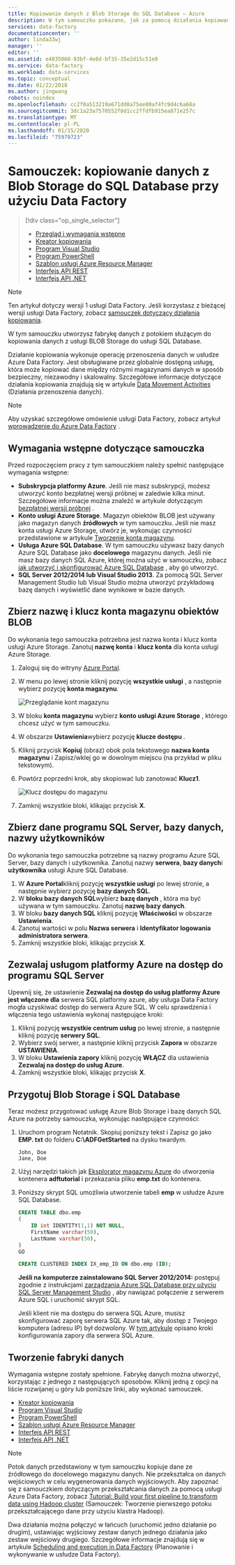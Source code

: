 ```yaml
---
title: Kopiowanie danych z Blob Storage do SQL Database — Azure
description: W tym samouczku pokazano, jak za pomocą działania kopiowania w potoku Azure Data Factory skopiować dane z usługi BLOB Storage do usługi SQL Database.
services: data-factory
documentationcenter: ''
author: linda33wj
manager: ''
editor: ''
ms.assetid: e4035060-93bf-4e8d-bf35-35e2d15c51e0
ms.service: data-factory
ms.workload: data-services
ms.topic: conceptual
ms.date: 01/22/2018
ms.author: jingwang
robots: noindex
ms.openlocfilehash: cc2f0a513219a671dd8a75ee00af4fc9d4c6a68a
ms.sourcegitcommit: 3dc1a23a7570552f0d1cc2ffdfb915ea871e257c
ms.translationtype: MT
ms.contentlocale: pl-PL
ms.lasthandoff: 01/15/2020
ms.locfileid: "75979723"
---
```

# <a name="tutorial-copy-data-from-blob-storage-to-sql-database-using-data-factory"></a>Samouczek: kopiowanie danych z Blob Storage do SQL Database przy użyciu Data Factory
> [!div class="op_single_selector"]
> * [Przegląd i wymagania wstępne](data-factory-copy-data-from-azure-blob-storage-to-sql-database.md)
> * [Kreator kopiowania](data-factory-copy-data-wizard-tutorial.md)
> * [Program Visual Studio](data-factory-copy-activity-tutorial-using-visual-studio.md)
> * [Program PowerShell](data-factory-copy-activity-tutorial-using-powershell.md)
> * [Szablon usługi Azure Resource Manager](data-factory-copy-activity-tutorial-using-azure-resource-manager-template.md)
> * [Interfejs API REST](data-factory-copy-activity-tutorial-using-rest-api.md)
> * [Interfejs API .NET](data-factory-copy-activity-tutorial-using-dotnet-api.md)

> [!NOTE]
> Ten artykuł dotyczy wersji 1 usługi Data Factory. Jeśli korzystasz z bieżącej wersji usługi Data Factory, zobacz [samouczek dotyczący działania kopiowania](../quickstart-create-data-factory-dot-net.md).

W tym samouczku utworzysz fabrykę danych z potokiem służącym do kopiowania danych z usługi BLOB Storage do usługi SQL Database.

Działanie kopiowania wykonuje operację przenoszenia danych w usłudze Azure Data Factory. Jest obsługiwane przez globalnie dostępną usługę, która może kopiować dane między różnymi magazynami danych w sposób bezpieczny, niezawodny i skalowalny. Szczegółowe informacje dotyczące działania kopiowania znajdują się w artykule [Data Movement Activities](data-factory-data-movement-activities.md) (Działania przenoszenia danych).  

> [!NOTE]
> Aby uzyskać szczegółowe omówienie usługi Data Factory, zobacz artykuł [wprowadzenie do Azure Data Factory](data-factory-introduction.md) .
>
>

## <a name="prerequisites-for-the-tutorial"></a>Wymagania wstępne dotyczące samouczka
Przed rozpoczęciem pracy z tym samouczkiem należy spełnić następujące wymagania wstępne:

* **Subskrypcja platformy Azure**.  Jeśli nie masz subskrypcji, możesz utworzyć konto bezpłatnej wersji próbnej w zaledwie kilka minut. Szczegółowe informacje można znaleźć w artykule dotyczącym [bezpłatnej wersji próbnej](https://azure.microsoft.com/pricing/free-trial/) .
* **Konto usługi Azure Storage**. Magazyn obiektów BLOB jest używany jako magazyn danych **źródłowych** w tym samouczku. Jeśli nie masz konta usługi Azure Storage, utwórz je, wykonując czynności przedstawione w artykule [Tworzenie konta magazynu](../../storage/common/storage-account-create.md).
* **Usługa Azure SQL Database**. W tym samouczku używasz bazy danych Azure SQL Database jako **docelowego** magazynu danych. Jeśli nie masz bazy danych SQL Azure, której można użyć w samouczku, zobacz [jak utworzyć i skonfigurować Azure SQL Database](../../sql-database/sql-database-get-started.md) , aby go utworzyć.
* **SQL Server 2012/2014 lub Visual Studio 2013**. Za pomocą SQL Server Management Studio lub Visual Studio można utworzyć przykładową bazę danych i wyświetlić dane wynikowe w bazie danych.  

## <a name="collect-blob-storage-account-name-and-key"></a>Zbierz nazwę i klucz konta magazynu obiektów BLOB
Do wykonania tego samouczka potrzebna jest nazwa konta i klucz konta usługi Azure Storage. Zanotuj **nazwę konta** i **klucz konta** dla konta usługi Azure Storage.

1. Zaloguj się do witryny [Azure Portal](https://portal.azure.com/).
2. W menu po lewej stronie kliknij pozycję **wszystkie usługi** , a następnie wybierz pozycję **konta magazynu**.

    ![Przeglądanie kont magazynu](media/data-factory-copy-data-from-azure-blob-storage-to-sql-database/browse-storage-accounts.png)
3. W bloku **konta magazynu** wybierz **konto usługi Azure Storage** , którego chcesz użyć w tym samouczku.
4. W obszarze **Ustawienia**wybierz pozycję **klucze dostępu** .
5. Kliknij przycisk **Kopiuj** (obraz) obok pola tekstowego **nazwa konta magazynu** i Zapisz/wklej go w dowolnym miejscu (na przykład w pliku tekstowym).
6. Powtórz poprzedni krok, aby skopiować lub zanotować **Klucz1**.

    ![Klucz dostępu do magazynu](media/data-factory-copy-data-from-azure-blob-storage-to-sql-database/storage-access-key.png)
7. Zamknij wszystkie bloki, klikając przycisk **X**.

## <a name="collect-sql-server-database-user-names"></a>Zbierz dane programu SQL Server, bazy danych, nazwy użytkowników
Do wykonania tego samouczka potrzebne są nazwy programu Azure SQL Server, bazy danych i użytkownika. Zanotuj nazwy **serwera**, **bazy danych**i **użytkownika** usługi Azure SQL Database.

1. W **Azure Portal**kliknij pozycję **wszystkie usługi** po lewej stronie, a następnie wybierz pozycję **bazy danych SQL**.
2. W **bloku bazy danych SQL**wybierz **bazę danych** , która ma być używana w tym samouczku. Zanotuj **nazwę bazy danych**.  
3. W bloku **bazy danych SQL** kliknij pozycję **Właściwości** w obszarze **Ustawienia**.
4. Zanotuj wartości w polu **Nazwa serwera** i **Identyfikator logowania administratora serwera**.
5. Zamknij wszystkie bloki, klikając przycisk **X**.

## <a name="allow-azure-services-to-access-sql-server"></a>Zezwalaj usługom platformy Azure na dostęp do programu SQL Server
Upewnij się, że ustawienie **Zezwalaj na dostęp do usług platformy Azure** **jest włączone dla** serwera SQL platformy azure, aby usługa Data Factory mogła uzyskiwać dostęp do serwera Azure SQL. W celu sprawdzenia i włączenia tego ustawienia wykonaj następujące kroki:

1. Kliknij pozycję **wszystkie centrum usług** po lewej stronie, a następnie kliknij pozycję **serwery SQL**.
2. Wybierz swój serwer, a następnie kliknij przycisk **Zapora** w obszarze **USTAWIENIA**.
3. W bloku **Ustawienia zapory** kliknij pozycję **WŁĄCZ** dla ustawienia **Zezwalaj na dostęp do usług Azure**.
4. Zamknij wszystkie bloki, klikając przycisk **X**.

## <a name="prepare-blob-storage-and-sql-database"></a>Przygotuj Blob Storage i SQL Database
Teraz możesz przygotować usługę Azure Blob Storage i bazę danych SQL Azure na potrzeby samouczka, wykonując następujące czynności:  

1. Uruchom program Notatnik. Skopiuj poniższy tekst i Zapisz go jako **EMP. txt** do folderu **C:\ADFGetStarted** na dysku twardym.

    ```
    John, Doe
    Jane, Doe
    ```
2. Użyj narzędzi takich jak [Eksplorator magazynu Azure](https://storageexplorer.com/) do utworzenia kontenera **adftutorial** i przekazania pliku **emp.txt** do kontenera.

3. Poniższy skrypt SQL umożliwia utworzenie tabeli **emp** w usłudze Azure SQL Database.  

    ```SQL
    CREATE TABLE dbo.emp
    (
        ID int IDENTITY(1,1) NOT NULL,
        FirstName varchar(50),
        LastName varchar(50),
    )
    GO

    CREATE CLUSTERED INDEX IX_emp_ID ON dbo.emp (ID);
    ```

    **Jeśli na komputerze zainstalowano SQL Server 2012/2014:** postępuj zgodnie z instrukcjami [zarządzania Azure SQL Database przy użyciu SQL Server Management Studio](../../sql-database/sql-database-manage-azure-ssms.md) , aby nawiązać połączenie z serwerem Azure SQL i uruchomić skrypt SQL.

    Jeśli klient nie ma dostępu do serwera SQL Azure, musisz skonfigurować zaporę serwera SQL Azure tak, aby dostęp z Twojego komputera (adresu IP) był dozwolony. W [tym artykule](../../sql-database/sql-database-configure-firewall-settings.md) opisano kroki konfigurowania zapory dla serwera SQL Azure.

## <a name="create-a-data-factory"></a>Tworzenie fabryki danych
Wymagania wstępne zostały spełnione. Fabrykę danych można utworzyć, korzystając z jednego z następujących sposobów. Kliknij jedną z opcji na liście rozwijanej u góry lub poniższe linki, aby wykonać samouczek.     

* [Kreator kopiowania](data-factory-copy-data-wizard-tutorial.md)
* [Program Visual Studio](data-factory-copy-activity-tutorial-using-visual-studio.md)
* [Program PowerShell](data-factory-copy-activity-tutorial-using-powershell.md)
* [Szablon usługi Azure Resource Manager](data-factory-copy-activity-tutorial-using-azure-resource-manager-template.md)
* [Interfejs API REST](data-factory-copy-activity-tutorial-using-rest-api.md)
* [Interfejs API .NET](data-factory-copy-activity-tutorial-using-dotnet-api.md)

> [!NOTE]
> Potok danych przedstawiony w tym samouczku kopiuje dane ze źródłowego do docelowego magazynu danych. Nie przekształca on danych wejściowych w celu wygenerowania danych wyjściowych. Aby zapoznać się z samouczkiem dotyczącym przekształcania danych za pomocą usługi Azure Data Factory, zobacz [Tutorial: Build your first pipeline to transform data using Hadoop cluster](data-factory-build-your-first-pipeline.md) (Samouczek: Tworzenie pierwszego potoku przekształcającego dane przy użyciu klastra Hadoop).
>
> Dwa działania można połączyć w łańcuch (uruchomić jedno działanie po drugim), ustawiając wyjściowy zestaw danych jednego działania jako zestaw wejściowy drugiego. Szczegółowe informacje znajdują się w artykule [Scheduling and execution in Data Factory](data-factory-scheduling-and-execution.md) (Planowanie i wykonywanie w usłudze Data Factory).
